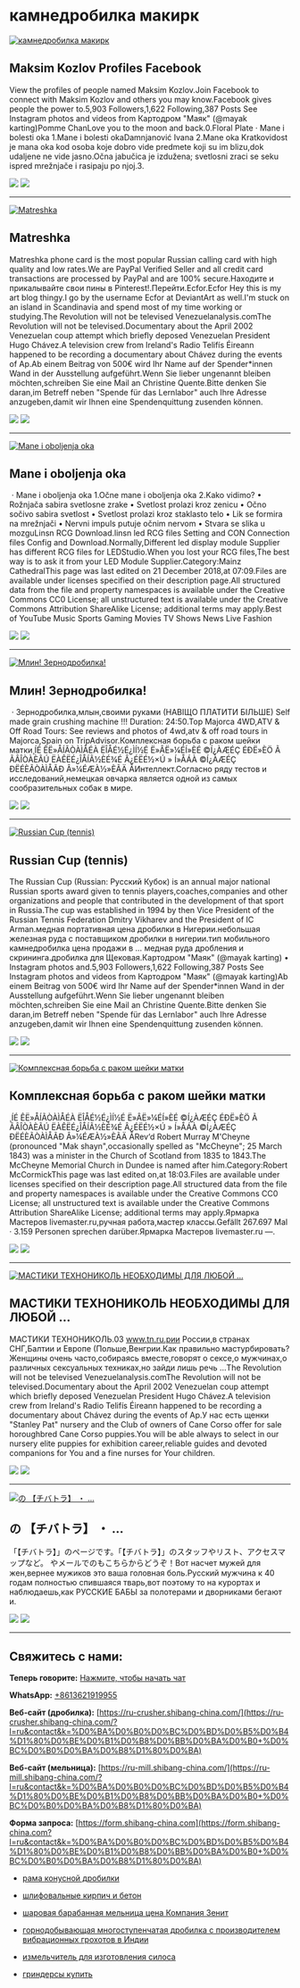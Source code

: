 # камнедробилка макирк

<a href="https://swt.shibang-china.com/?l=ru&img&k=%D0%BA%D0%B0%D0%BC%D0%BD%D0%B5%D0%B4%D1%80%D0%BE%D0%B1%D0%B8%D0%BB%D0%BA%D0%B0+%D0%BC%D0%B0%D0%BA%D0%B8%D1%80%D0%BA" target="_blank">![камнедробилка макирк](http://static.shibang-china.com/all-800x300/1236.jpg)</a>

## Maksim Kozlov Profiles Facebook
View the profiles of people named Maksim Kozlov.Join Facebook to connect with Maksim Kozlov and others you may know.Facebook gives people the power to.5,903 Followers,1,622 Following,387 Posts See Instagram photos and videos from Картодром &quot;Маяк&quot; (@mayak karting)Pomme ChanLove you to the moon and back.0.Floral Plate&nbsp;&#0183;&#32;Mane i bolesti oka 1.Mane i bolesti okaDamnjanović Ivana 2.Mane oka Kratkovidost je mana oka kod osoba koje dobro vide predmete koji su im blizu,dok udaljene ne vide jasno.Očna jabučica je izdužena; svetlosni zraci se seku ispred mrežnjače i rasipaju po njoj.3.


<a href="https://whatsapp.shibangsoft.com/WhatsApp.php" target="_blank" title="WhatsApp">![](http://static.shibang-china.com/icon/whatsapp.png)</a> <a href="https://swt.shibang-china.com/?l=ru&icon&k=%D0%BA%D0%B0%D0%BC%D0%BD%D0%B5%D0%B4%D1%80%D0%BE%D0%B1%D0%B8%D0%BB%D0%BA%D0%B0+%D0%BC%D0%B0%D0%BA%D0%B8%D1%80%D0%BA" target="_blank">![](http://static.shibang-china.com/icon/chat-ru.png)</a>

---

<a href="https://swt.shibang-china.com/?l=ru&img&k=%D0%BA%D0%B0%D0%BC%D0%BD%D0%B5%D0%B4%D1%80%D0%BE%D0%B1%D0%B8%D0%BB%D0%BA%D0%B0+%D0%BC%D0%B0%D0%BA%D0%B8%D1%80%D0%BA" target="_blank">![Matreshka](http://static.shibang-china.com/all-800x300/912.jpg)</a>

## Matreshka
Matreshka phone card is the most popular Russian calling card with high quality and low rates.We are PayPal Verified Seller and all credit card transactions are processed by PayPal and are 100% secure.Находите и прикалывайте свои пины в Pinterest!.Перейти.Ecfor.Ecfor Hey this is my art blog thingy.I go by the username Ecfor at DeviantArt as well.I'm stuck on an island in Scandinavia and spend most of my time working or studying.The Revolution will not be televised Venezuelanalysis.comThe Revolution will not be televised.Documentary about the April 2002 Venezuelan coup attempt which briefly deposed Venezuelan President Hugo Ch&#225;vez.A television crew from Ireland's Radio Telif&#237;s &#201;ireann happened to be recording a documentary about Ch&#225;vez during the events of Ap.Ab einem Beitrag von 500€ wird Ihr Name auf der Spender*innen Wand in der Ausstellung aufgef&#252;hrt.Wenn Sie lieber ungenannt bleiben m&#246;chten,schreiben Sie eine Mail an Christine Quente.Bitte denken Sie daran,im Betreff neben &quot;Spende f&#252;r das Lernlabor&quot; auch Ihre Adresse anzugeben,damit wir Ihnen eine Spendenquittung zusenden k&#246;nnen.


<a href="https://whatsapp.shibangsoft.com/WhatsApp.php" target="_blank" title="WhatsApp">![](http://static.shibang-china.com/icon/whatsapp.png)</a> <a href="https://swt.shibang-china.com/?l=ru&icon&k=%D0%BA%D0%B0%D0%BC%D0%BD%D0%B5%D0%B4%D1%80%D0%BE%D0%B1%D0%B8%D0%BB%D0%BA%D0%B0+%D0%BC%D0%B0%D0%BA%D0%B8%D1%80%D0%BA" target="_blank">![](http://static.shibang-china.com/icon/chat-ru.png)</a>

---

<a href="https://swt.shibang-china.com/?l=ru&img&k=%D0%BA%D0%B0%D0%BC%D0%BD%D0%B5%D0%B4%D1%80%D0%BE%D0%B1%D0%B8%D0%BB%D0%BA%D0%B0+%D0%BC%D0%B0%D0%BA%D0%B8%D1%80%D0%BA" target="_blank">![Mane i oboljenja oka](http://static.shibang-china.com/all-800x300/263.jpg)</a>

## Mane i oboljenja oka
&nbsp;&#0183;&#32;Mane i oboljenja oka 1.Očne mane i oboljenja oka 2.Kako vidimo? • Rožnjača sabira svetlosne zrake • Svetlost prolazi kroz zenicu • Očno sočivo sabira svetlost • Svetlost prolazi kroz staklasto telo • Lik se formira na mrežnjači • Nervni impuls putuje očnim nervom • Stvara se slika u mozguLinsn RCG Download.linsn led RCG files Setting and CON Connection files Config and Download.Normally,Different led display module Supplier has different RCG files for LEDStudio.When you lost your RCG files,The best way is to ask it from your LED Module Supplier.Category:Mainz CathedralThis page was last edited on 21 December 2018,at 07:09.Files are available under licenses specified on their description page.All structured data from the file and property namespaces is available under the Creative Commons CC0 License; all unstructured text is available under the Creative Commons Attribution ShareAlike License; additional terms may apply.Best of YouTube Music Sports Gaming Movies TV Shows News Live Fashion


<a href="https://whatsapp.shibangsoft.com/WhatsApp.php" target="_blank" title="WhatsApp">![](http://static.shibang-china.com/icon/whatsapp.png)</a> <a href="https://swt.shibang-china.com/?l=ru&icon&k=%D0%BA%D0%B0%D0%BC%D0%BD%D0%B5%D0%B4%D1%80%D0%BE%D0%B1%D0%B8%D0%BB%D0%BA%D0%B0+%D0%BC%D0%B0%D0%BA%D0%B8%D1%80%D0%BA" target="_blank">![](http://static.shibang-china.com/icon/chat-ru.png)</a>

---

<a href="https://swt.shibang-china.com/?l=ru&img&k=%D0%BA%D0%B0%D0%BC%D0%BD%D0%B5%D0%B4%D1%80%D0%BE%D0%B1%D0%B8%D0%BB%D0%BA%D0%B0+%D0%BC%D0%B0%D0%BA%D0%B8%D1%80%D0%BA" target="_blank">![Млин! Зернодробилка!](http://static.shibang-china.com/all-800x300/1500.jpg)</a>

## Млин! Зернодробилка!
&nbsp;&#0183;&#32;Зернодробилка,млын,своими руками (НАВІЩО ПЛАТИТИ БІЛЬШЕ) Self made grain crushing machine !!! Duration: 24:50.Top Majorca 4WD,ATV &amp; Off Road Tours: See reviews and photos of 4wd,atv &amp; off road tours in Majorca,Spain on TripAdvisor.Комплексная борьба с раком шейки матки&#184;&#205;&#201; &#202;&#203;&#187;&#197;&#205;&#195;&#210;&#192;&#204;&#197;&#201;&#192; &#203;&#206;&#197;&#201;&#189;&#201;&#191;&#204;&#205;&#189;&#201; &#203;&#187;&#194;&#203;&#187;&#188;&#201;&#205;&#187;&#200;&#201; &#169;&#205;&#191;&#192;&#198;&#201;&#199; &#201;&#208;&#203;&#187;&#200;&#214; &#195; &#195;&#194;&#206;&#210;&#192;&#200;&#195;&#218; &#203;&#192;&#202;&#203;&#201;&#191;&#206;&#197;&#205;&#195;&#189;&#200;&#201;&#190;&#201; &#194;&#191;&#201;&#203;&#201;&#189;&#215;&#218; &#187; &#205;&#187;&#197;&#193;&#192; &#169;&#205;&#191;&#192;&#198;&#201;&#199; &#208;&#203;&#201;&#200;&#195;&#210;&#192;&#204;&#197;&#195;&#208; &#194;&#187;&#188;&#201;&#198;&#192;&#189;&#187;&#200;&#195;&#196; &#195;Интеллект.Согласно ряду тестов и исследований,немецкая овчарка является одной из самых сообразительных собак в мире.


<a href="https://whatsapp.shibangsoft.com/WhatsApp.php" target="_blank" title="WhatsApp">![](http://static.shibang-china.com/icon/whatsapp.png)</a> <a href="https://swt.shibang-china.com/?l=ru&icon&k=%D0%BA%D0%B0%D0%BC%D0%BD%D0%B5%D0%B4%D1%80%D0%BE%D0%B1%D0%B8%D0%BB%D0%BA%D0%B0+%D0%BC%D0%B0%D0%BA%D0%B8%D1%80%D0%BA" target="_blank">![](http://static.shibang-china.com/icon/chat-ru.png)</a>

---

<a href="https://swt.shibang-china.com/?l=ru&img&k=%D0%BA%D0%B0%D0%BC%D0%BD%D0%B5%D0%B4%D1%80%D0%BE%D0%B1%D0%B8%D0%BB%D0%BA%D0%B0+%D0%BC%D0%B0%D0%BA%D0%B8%D1%80%D0%BA" target="_blank">![Russian Cup (tennis)](http://static.shibang-china.com/all-800x300/344.jpg)</a>

## Russian Cup (tennis)
The Russian Cup (Russian: Русский Кубок) is an annual major national Russian sports award given to tennis players,coaches,companies and other organizations and people that contributed in the development of that sport in Russia.The cup was established in 1994 by then Vice President of the Russian Tennis Federation Dmitry Vikharev and the President of IC Arman.медная портативная цена дробилки в Нигерии.небольшая железная руда с поставщиком дробилки в нигерии.тип мобильного камнедробилка цена продажи в … медная руда дробления и скрининга.дробилка для Щековая.Картодром &quot;Маяк&quot; (@mayak karting) • Instagram photos and.5,903 Followers,1,622 Following,387 Posts See Instagram photos and videos from Картодром &quot;Маяк&quot; (@mayak karting)Ab einem Beitrag von 500€ wird Ihr Name auf der Spender*innen Wand in der Ausstellung aufgef&#252;hrt.Wenn Sie lieber ungenannt bleiben m&#246;chten,schreiben Sie eine Mail an Christine Quente.Bitte denken Sie daran,im Betreff neben &quot;Spende f&#252;r das Lernlabor&quot; auch Ihre Adresse anzugeben,damit wir Ihnen eine Spendenquittung zusenden k&#246;nnen.


<a href="https://whatsapp.shibangsoft.com/WhatsApp.php" target="_blank" title="WhatsApp">![](http://static.shibang-china.com/icon/whatsapp.png)</a> <a href="https://swt.shibang-china.com/?l=ru&icon&k=%D0%BA%D0%B0%D0%BC%D0%BD%D0%B5%D0%B4%D1%80%D0%BE%D0%B1%D0%B8%D0%BB%D0%BA%D0%B0+%D0%BC%D0%B0%D0%BA%D0%B8%D1%80%D0%BA" target="_blank">![](http://static.shibang-china.com/icon/chat-ru.png)</a>

---

<a href="https://swt.shibang-china.com/?l=ru&img&k=%D0%BA%D0%B0%D0%BC%D0%BD%D0%B5%D0%B4%D1%80%D0%BE%D0%B1%D0%B8%D0%BB%D0%BA%D0%B0+%D0%BC%D0%B0%D0%BA%D0%B8%D1%80%D0%BA" target="_blank">![Комплексная борьба с раком шейки матки](http://static.shibang-china.com/all-800x300/1489.jpg)</a>

## Комплексная борьба с раком шейки матки
&#184;&#205;&#201; &#202;&#203;&#187;&#197;&#205;&#195;&#210;&#192;&#204;&#197;&#201;&#192; &#203;&#206;&#197;&#201;&#189;&#201;&#191;&#204;&#205;&#189;&#201; &#203;&#187;&#194;&#203;&#187;&#188;&#201;&#205;&#187;&#200;&#201; &#169;&#205;&#191;&#192;&#198;&#201;&#199; &#201;&#208;&#203;&#187;&#200;&#214; &#195; &#195;&#194;&#206;&#210;&#192;&#200;&#195;&#218; &#203;&#192;&#202;&#203;&#201;&#191;&#206;&#197;&#205;&#195;&#189;&#200;&#201;&#190;&#201; &#194;&#191;&#201;&#203;&#201;&#189;&#215;&#218; &#187; &#205;&#187;&#197;&#193;&#192; &#169;&#205;&#191;&#192;&#198;&#201;&#199; &#208;&#203;&#201;&#200;&#195;&#210;&#192;&#204;&#197;&#195;&#208; &#194;&#187;&#188;&#201;&#198;&#192;&#189;&#187;&#200;&#195;&#196; &#195;Rev‘d Robert Murray M'Cheyne (pronounced &quot;Mak shayn&quot;,occasionally spelled as &quot;McCheyne&quot;; 25 March 1843) was a minister in the Church of Scotland from 1835 to 1843.The McCheyne Memorial Church in Dundee is named after him.Category:Robert McCormickThis page was last edited on,at 18:03.Files are available under licenses specified on their description page.All structured data from the file and property namespaces is available under the Creative Commons CC0 License; all unstructured text is available under the Creative Commons Attribution ShareAlike License; additional terms may apply.Ярмарка Мастеров livemaster.ru,ручная работа,мастер классы.Gef&#228;llt 267.697 Mal &#183; 3.159 Personen sprechen dar&#252;ber.Ярмарка Мастеров livemaster.ru —.


<a href="https://whatsapp.shibangsoft.com/WhatsApp.php" target="_blank" title="WhatsApp">![](http://static.shibang-china.com/icon/whatsapp.png)</a> <a href="https://swt.shibang-china.com/?l=ru&icon&k=%D0%BA%D0%B0%D0%BC%D0%BD%D0%B5%D0%B4%D1%80%D0%BE%D0%B1%D0%B8%D0%BB%D0%BA%D0%B0+%D0%BC%D0%B0%D0%BA%D0%B8%D1%80%D0%BA" target="_blank">![](http://static.shibang-china.com/icon/chat-ru.png)</a>

---

<a href="https://swt.shibang-china.com/?l=ru&img&k=%D0%BA%D0%B0%D0%BC%D0%BD%D0%B5%D0%B4%D1%80%D0%BE%D0%B1%D0%B8%D0%BB%D0%BA%D0%B0+%D0%BC%D0%B0%D0%BA%D0%B8%D1%80%D0%BA" target="_blank">![МАСТИКИ ТЕХНОНИКОЛЬ НЕОБХОДИМЫ ДЛЯ ЛЮБОЙ …](http://static.shibang-china.com/all-800x300/1337.jpg)</a>

## МАСТИКИ ТЕХНОНИКОЛЬ НЕОБХОДИМЫ ДЛЯ ЛЮБОЙ …
МАСТИКИ ТЕХНОНИКОЛЬ.03 www.tn.ru.рии России,в странах СНГ,Балтии и Европе (Польше,Венгрии.Как правильно мастурбировать?Женщины очень часто,собираясь вместе,говорят о сексе,о мужчинах,о различных сексуальных техниках,но зайди лишь речь …The Revolution will not be televised Venezuelanalysis.comThe Revolution will not be televised.Documentary about the April 2002 Venezuelan coup attempt which briefly deposed Venezuelan President Hugo Ch&#225;vez.A television crew from Ireland's Radio Telif&#237;s &#201;ireann happened to be recording a documentary about Ch&#225;vez during the events of Ap.У нас есть щенки &quot;Stanley Pat&quot; nursery and the Club of owners of Cane Corso offer for sale horoughbred Cane Corso puppies.You will be able always to select in our nursery elite puppies for exhibition career,reliable guides and devoted companions for You and a fine nurses for Your children.


<a href="https://whatsapp.shibangsoft.com/WhatsApp.php" target="_blank" title="WhatsApp">![](http://static.shibang-china.com/icon/whatsapp.png)</a> <a href="https://swt.shibang-china.com/?l=ru&icon&k=%D0%BA%D0%B0%D0%BC%D0%BD%D0%B5%D0%B4%D1%80%D0%BE%D0%B1%D0%B8%D0%BB%D0%BA%D0%B0+%D0%BC%D0%B0%D0%BA%D0%B8%D1%80%D0%BA" target="_blank">![](http://static.shibang-china.com/icon/chat-ru.png)</a>

---

<a href="https://swt.shibang-china.com/?l=ru&img&k=%D0%BA%D0%B0%D0%BC%D0%BD%D0%B5%D0%B4%D1%80%D0%BE%D0%B1%D0%B8%D0%BB%D0%BA%D0%B0+%D0%BC%D0%B0%D0%BA%D0%B8%D1%80%D0%BA" target="_blank">![の 【チバトラ】 ・ …](http://static.shibang-china.com/all-800x300/83.jpg)</a>

## の 【チバトラ】 ・ …
「【チバトラ】」のページです。「【チバトラ】」のスタッフやリスト、アクセスマップなど。 やメールでのもこちらからどうぞ！Вот насчет мужей для жен,вернее мужиков это ваша головная боль.Русский мужчина к 40 годам полностью спившаяся тварь,вот поэтому то на курортах и наблюдаешь,как РУССКИЕ БАБЫ за полотерами и дворниками бегают и.

<a href="https://whatsapp.shibangsoft.com/WhatsApp.php" target="_blank" title="WhatsApp">![](http://static.shibang-china.com/icon/whatsapp.png)</a> <a href="https://swt.shibang-china.com/?l=ru&icon&k=%D0%BA%D0%B0%D0%BC%D0%BD%D0%B5%D0%B4%D1%80%D0%BE%D0%B1%D0%B8%D0%BB%D0%BA%D0%B0+%D0%BC%D0%B0%D0%BA%D0%B8%D1%80%D0%BA" target="_blank">![](http://static.shibang-china.com/icon/chat-ru.png)</a>

---
## Свяжитесь с нами:

**Теперь говорите:** [Нажмите, чтобы начать чат](https://swt.shibang-china.com?l=ru&contact&k=%D0%BA%D0%B0%D0%BC%D0%BD%D0%B5%D0%B4%D1%80%D0%BE%D0%B1%D0%B8%D0%BB%D0%BA%D0%B0+%D0%BC%D0%B0%D0%BA%D0%B8%D1%80%D0%BA)

**WhatsApp:**  [+8613621919955](https://whatsapp.shibangsoft.com/WhatsApp.php)

**Веб-сайт (дробилка):** [https://ru-crusher.shibang-china.com/](https://ru-crusher.shibang-china.com/?l=ru&contact&k=%D0%BA%D0%B0%D0%BC%D0%BD%D0%B5%D0%B4%D1%80%D0%BE%D0%B1%D0%B8%D0%BB%D0%BA%D0%B0+%D0%BC%D0%B0%D0%BA%D0%B8%D1%80%D0%BA)

**Веб-сайт (мельница):** [https://ru-mill.shibang-china.com/](https://ru-mill.shibang-china.com/?l=ru&contact&k=%D0%BA%D0%B0%D0%BC%D0%BD%D0%B5%D0%B4%D1%80%D0%BE%D0%B1%D0%B8%D0%BB%D0%BA%D0%B0+%D0%BC%D0%B0%D0%BA%D0%B8%D1%80%D0%BA)

**Форма запроса:** [https://form.shibang-china.com](https://form.shibang-china.com?l=ru&contact&k=%D0%BA%D0%B0%D0%BC%D0%BD%D0%B5%D0%B4%D1%80%D0%BE%D0%B1%D0%B8%D0%BB%D0%BA%D0%B0+%D0%BC%D0%B0%D0%BA%D0%B8%D1%80%D0%BA)

* [рама конусной дробилки](../117/%D1%80%D0%B0%D0%BC%D0%B0%20%D0%BA%D0%BE%D0%BD%D1%83%D1%81%D0%BD%D0%BE%D0%B9%20%D0%B4%D1%80%D0%BE%D0%B1%D0%B8%D0%BB%D0%BA%D0%B8.md)

* [шлифовальные кирпич и бетон](../109/%D1%88%D0%BB%D0%B8%D1%84%D0%BE%D0%B2%D0%B0%D0%BB%D1%8C%D0%BD%D1%8B%D0%B5%20%D0%BA%D0%B8%D1%80%D0%BF%D0%B8%D1%87%20%D0%B8%20%D0%B1%D0%B5%D1%82%D0%BE%D0%BD.md)

* [шаровая барабанная мельница цена Компания Зенит](../114/%D1%88%D0%B0%D1%80%D0%BE%D0%B2%D0%B0%D1%8F%20%D0%B1%D0%B0%D1%80%D0%B0%D0%B1%D0%B0%D0%BD%D0%BD%D0%B0%D1%8F%20%D0%BC%D0%B5%D0%BB%D1%8C%D0%BD%D0%B8%D1%86%D0%B0%20%D1%86%D0%B5%D0%BD%D0%B0%20%D0%9A%D0%BE%D0%BC%D0%BF%D0%B0%D0%BD%D0%B8%D1%8F%20%D0%97%D0%B5%D0%BD%D0%B8%D1%82.md)

* [горнодобывающая многоступенчатая дробилка с производителем вибрационных грохотов в Индии](../116/%D0%B3%D0%BE%D1%80%D0%BD%D0%BE%D0%B4%D0%BE%D0%B1%D1%8B%D0%B2%D0%B0%D1%8E%D1%89%D0%B0%D1%8F%20%D0%BC%D0%BD%D0%BE%D0%B3%D0%BE%D1%81%D1%82%D1%83%D0%BF%D0%B5%D0%BD%D1%87%D0%B0%D1%82%D0%B0%D1%8F%20%D0%B4%D1%80%D0%BE%D0%B1%D0%B8%D0%BB%D0%BA%D0%B0%20%D1%81%20%D0%BF%D1%80%D0%BE%D0%B8%D0%B7%D0%B2%D0%BE%D0%B4%D0%B8%D1%82%D0%B5%D0%BB%D0%B5%D0%BC%20%D0%B2%D0%B8%D0%B1%D1%80%D0%B0%D1%86%D0%B8%D0%BE%D0%BD%D0%BD%D1%8B%D1%85%20%D0%B3%D1%80%D0%BE%D1%85%D0%BE%D1%82%D0%BE%D0%B2%20%D0%B2%20%D0%98%D0%BD%D0%B4%D0%B8%D0%B8.md)

* [измельчитель для изготовления силоса](../106/%D0%B8%D0%B7%D0%BC%D0%B5%D0%BB%D1%8C%D1%87%D0%B8%D1%82%D0%B5%D0%BB%D1%8C%20%D0%B4%D0%BB%D1%8F%20%D0%B8%D0%B7%D0%B3%D0%BE%D1%82%D0%BE%D0%B2%D0%BB%D0%B5%D0%BD%D0%B8%D1%8F%20%D1%81%D0%B8%D0%BB%D0%BE%D1%81%D0%B0.md)

* [гриндерсы купить](../113/%D0%B3%D1%80%D0%B8%D0%BD%D0%B4%D0%B5%D1%80%D1%81%D1%8B%20%D0%BA%D1%83%D0%BF%D0%B8%D1%82%D1%8C.md)